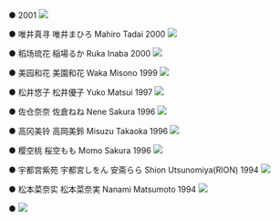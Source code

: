 ●  2001 ![](./model_pic/.jpg)

● 唯井真寻 唯井まひろ Mahiro Tadai 2000 ![](./model_pic/MahiroTadai.jpg)

● 稻场琉花 稲場るか Ruka Inaba 2000 ![](./model_pic/RukaInaba.jpg)

● 美园和花 美園和花 Waka Misono 1999 ![](./model_pic/WakaMisono.jpg)

● 松井悠子 松井優子 Yuko Matsui 1997 ![](./model_pic/YukoMatsui.jpg)

● 佐仓奈奈 佐倉ねね Nene Sakura 1996 ![](./model_pic/NeneSakura.jpg)

● 高冈美铃 高岡美鈴 Misuzu Takaoka 1996 ![](./model_pic/MisuzuTakaoka.jpg)

● 樱空桃 桜空もも Momo Sakura 1996 ![](./model_pic/MomoSakura.jpeg)


● 宇都宫紫苑 宇都宮しをん 安斋らら Shion Utsunomiya(RION) 1994 ![](./model_pic/RION.jpg)

● 松本菜奈实 松本菜奈実 Nanami Matsumoto 1994 ![](./model_pic/NanamiMatsumoto.jpg)

● ![](./model_pic/.jpg)